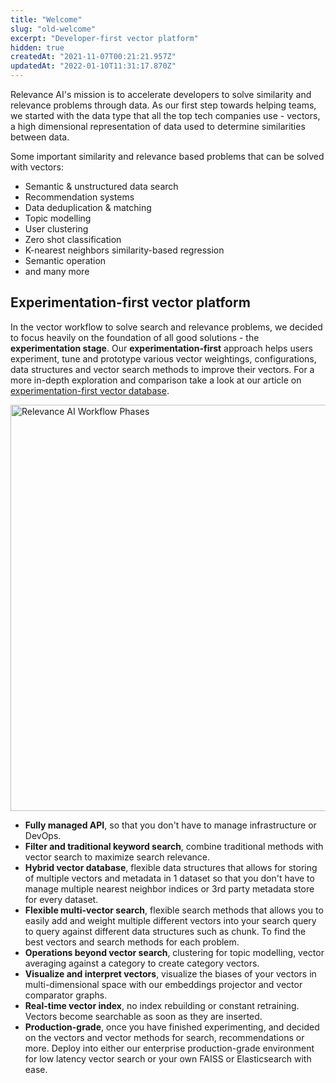 ```yaml
---
title: "Welcome"
slug: "old-welcome"
excerpt: "Developer-first vector platform"
hidden: true
createdAt: "2021-11-07T00:21:21.957Z"
updatedAt: "2022-01-10T11:31:17.870Z"
---
```

Relevance AI's mission is to accelerate developers to solve similarity and relevance problems through data. As our first step towards helping teams, we started with the data type that all the top tech companies use - vectors, a high dimensional representation of data used to determine similarities between data.

Some important similarity and relevance based problems that can be solved with vectors:
- Semantic & unstructured data search
- Recommendation systems
- Data deduplication & matching
- Topic modelling
- User clustering
- Zero shot classification
- K-nearest neighbors similarity-based regression
- Semantic operation
- and many more


## Experimentation-first vector platform
In the vector workflow to solve search and relevance problems, we decided to focus heavily on the foundation of all good solutions - the **experimentation stage**. Our **experimentation-first** approach helps users experiment, tune and prototype various vector weightings, configurations, data structures and vector search methods to improve their vectors. For a more in-depth exploration and comparison take a look at our article on [experimentation-first vector database](doc:why-experimentation-first).

<img src="https://github.com/RelevanceAI/RelevanceAI-readme-docs/blob/v1.4.5/docs_template/getting-started/RelevanceAI_Workflow_Phases.png?raw=true" width="650" alt="Relevance AI Workflow Phases" />


- **Fully managed API**, so that you don't have to manage infrastructure or DevOps.
- **Filter and traditional keyword search**, combine traditional methods with vector search to maximize search relevance.
- **Hybrid vector database**, flexible data structures that allows for storing of multiple vectors and metadata in 1 dataset so that you don't have to manage multiple nearest neighbor indices or 3rd party metadata store for every dataset.
- **Flexible multi-vector search**, flexible search methods that allows you to easily add and weight multiple different vectors into your search query to query against different data structures such as chunk. To find the best vectors and search methods for each problem.
- **Operations beyond vector search**, clustering for topic modelling, vector averaging against a category to create category vectors.
- **Visualize and interpret vectors**, visualize the biases of your vectors in multi-dimensional space with our embeddings projector and vector comparator graphs.
- **Real-time vector index**, no index rebuilding or constant retraining. Vectors become searchable as soon as they are inserted.
- **Production-grade**, once you have finished experimenting, and decided on the vectors and vector methods for search, recommendations or more. Deploy into either our enterprise production-grade environment for low latency vector search or your own FAISS or Elasticsearch with ease.
